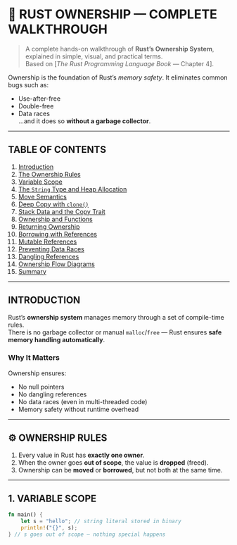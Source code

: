 # 🦀 RUST OWNERSHIP — COMPLETE WALKTHROUGH

> A complete hands-on walkthrough of **Rust’s Ownership System**, explained in simple, visual, and practical terms.  
> Based on [*The Rust Programming Language Book* — Chapter 4].

Ownership is the foundation of Rust’s _memory safety_. It eliminates common bugs such as:

- Use-after-free
- Double-free
- Data races  
  ...and it does so **without a garbage collector**.

---

## TABLE OF CONTENTS

1. [Introduction](#-introduction)
2. [The Ownership Rules](#-ownership-rules)
3. [Variable Scope](#-1-variable-scope)
4. [The `String` Type and Heap Allocation](#-2-the-string-type-and-heap-allocation)
5. [Move Semantics](#-3-move-semantics)
6. [Deep Copy with `clone()`](#-4-deep-copy-with-clone)
7. [Stack Data and the Copy Trait](#-5-stack-data-and-the-copy-trait)
8. [Ownership and Functions](#-6-ownership-and-functions)
9. [Returning Ownership](#-7-returning-ownership)
10. [Borrowing with References](#-8-borrowing-with-references)
11. [Mutable References](#-9-mutable-references)
12. [Preventing Data Races](#-10-preventing-data-races)
13. [Dangling References](#-11-dangling-references)
14. [Ownership Flow Diagrams](#-ownership-flow-diagrams)
15. [Summary](#-summary)

---

## INTRODUCTION

Rust’s **ownership system** manages memory through a set of compile-time rules.  
There is no garbage collector or manual `malloc`/`free` — Rust ensures **safe memory handling automatically**.

### Why It Matters

Ownership ensures:

- No null pointers
- No dangling references
- No data races (even in multi-threaded code)
- Memory safety without runtime overhead

---

## ⚙️ OWNERSHIP RULES

1. Every value in Rust has **exactly one owner**.
2. When the owner goes **out of scope**, the value is **dropped** (freed).
3. Ownership can be **moved** or **borrowed**, but not both at the same time.

---

## 1. VARIABLE SCOPE

```rust
fn main() {
    let s = "hello"; // string literal stored in binary
    println!("{}", s);
} // s goes out of scope — nothing special happens
```
